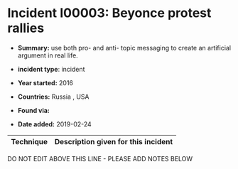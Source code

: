 # Incident I00003: Beyonce protest rallies

* **Summary:** use both pro- and anti- topic messaging to create an artificial argument in real life. 

* **incident type**: incident

* **Year started:** 2016

* **Countries:** Russia , USA

* **Found via:** 

* **Date added:** 2019-02-24
 

| Technique | Description given for this incident |
| --------- | ------------------------- |


DO NOT EDIT ABOVE THIS LINE - PLEASE ADD NOTES BELOW